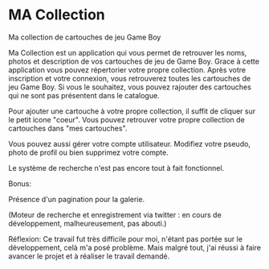 MA Collection
============

Ma collection de cartouches de jeu Game Boy


Ma Collection est un application qui vous permet de retrouver les noms, photos et description de vos cartouches de jeu de Game Boy.
Grace à cette application vous pouvez répertorier votre propre collection. 
Après votre inscription et votre connexion, vous retrouverez toutes les cartouches de jeu Game Boy. Si vous le souhaitez, vous pouvez rajouter des cartouches qui ne sont pas présentent dans le catalogue.

Pour ajouter une cartouche à votre propre collection, il suffit de cliquer sur le petit icone "coeur". Vous pouvez retrouver votre propre collection de cartouches dans "mes cartouches".

Vous pouvez aussi gérer votre compte utilisateur. Modifiez votre pseudo, photo de profil ou bien supprimez votre compte.

Le système de recherche n'est pas encore tout à fait fonctionnel.





Bonus:

Présence d'un pagination pour la galerie.

(Moteur de recherche et enregistrement via twitter : en cours de développement, malheureusement, pas abouti.)



Réflexion:
Ce travail fut très difficile pour moi, n'étant pas portée sur le développement, celà m'a posé problème. 
Mais malgré tout, j'ai réussi à faire avancer le projet et à réaliser le travail demandé.

